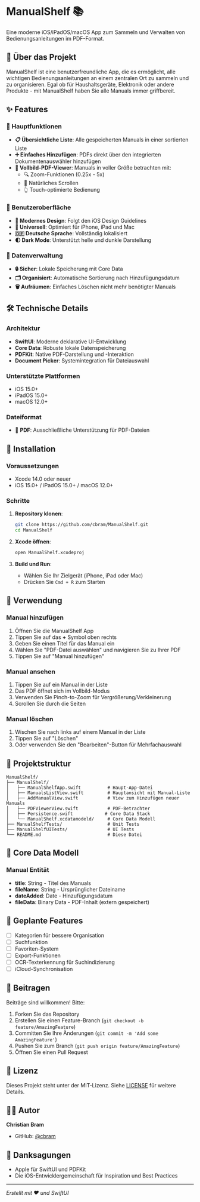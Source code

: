 # ManualShelf 📚

Eine moderne iOS/iPadOS/macOS App zum Sammeln und Verwalten von Bedienungsanleitungen im PDF-Format.

## 🎯 Über das Projekt

ManualShelf ist eine benutzerfreundliche App, die es ermöglicht, alle wichtigen Bedienungsanleitungen an einem zentralen Ort zu sammeln und zu organisieren. Egal ob für Haushaltsgeräte, Elektronik oder andere Produkte - mit ManualShelf haben Sie alle Manuals immer griffbereit.

## ✨ Features

### 📱 Hauptfunktionen
- **📋 Übersichtliche Liste**: Alle gespeicherten Manuals in einer sortierten Liste
- **➕ Einfaches Hinzufügen**: PDFs direkt über den integrierten Dokumentenauswähler hinzufügen
- **📖 Vollbild-PDF-Viewer**: Manuals in voller Größe betrachten mit:
  - 🔍 Zoom-Funktionen (0.25x - 5x)
  - 📜 Natürliches Scrollen
  - 👆 Touch-optimierte Bedienung

### 🎨 Benutzeroberfläche
- **🌟 Modernes Design**: Folgt den iOS Design Guidelines
- **📱 Universell**: Optimiert für iPhone, iPad und Mac
- **🇩🇪 Deutsche Sprache**: Vollständig lokalisiert
- **🌓 Dark Mode**: Unterstützt helle und dunkle Darstellung

### 💾 Datenverwaltung
- **🔒 Sicher**: Lokale Speicherung mit Core Data
- **🗂 Organisiert**: Automatische Sortierung nach Hinzufügungsdatum
- **🗑 Aufräumen**: Einfaches Löschen nicht mehr benötigter Manuals

## 🛠 Technische Details

### Architektur
- **SwiftUI**: Moderne deklarative UI-Entwicklung
- **Core Data**: Robuste lokale Datenspeicherung
- **PDFKit**: Native PDF-Darstellung und -Interaktion
- **Document Picker**: Systemintegration für Dateiauswahl

### Unterstützte Plattformen
- iOS 15.0+
- iPadOS 15.0+
- macOS 12.0+

### Dateiformat
- 📄 **PDF**: Ausschließliche Unterstützung für PDF-Dateien

## 🚀 Installation

### Voraussetzungen
- Xcode 14.0 oder neuer
- iOS 15.0+ / iPadOS 15.0+ / macOS 12.0+

### Schritte
1. **Repository klonen**:
   ```bash
   git clone https://github.com/cbram/ManualShelf.git
   cd ManualShelf
   ```

2. **Xcode öffnen**:
   ```bash
   open ManualShelf.xcodeproj
   ```

3. **Build und Run**:
   - Wählen Sie Ihr Zielgerät (iPhone, iPad oder Mac)
   - Drücken Sie `Cmd + R` zum Starten

## 📖 Verwendung

### Manual hinzufügen
1. Öffnen Sie die ManualShelf App
2. Tippen Sie auf das **+** Symbol oben rechts
3. Geben Sie einen Titel für das Manual ein
4. Wählen Sie "PDF-Datei auswählen" und navigieren Sie zu Ihrer PDF
5. Tippen Sie auf "Manual hinzufügen"

### Manual ansehen
1. Tippen Sie auf ein Manual in der Liste
2. Das PDF öffnet sich im Vollbild-Modus
3. Verwenden Sie Pinch-to-Zoom für Vergrößerung/Verkleinerung
4. Scrollen Sie durch die Seiten

### Manual löschen
1. Wischen Sie nach links auf einem Manual in der Liste
2. Tippen Sie auf "Löschen"
3. Oder verwenden Sie den "Bearbeiten"-Button für Mehrfachauswahl

## 📁 Projektstruktur

```
ManualShelf/
├── ManualShelf/
│   ├── ManualShelfApp.swift          # Haupt-App-Datei
│   ├── ManualsListView.swift         # Hauptansicht mit Manual-Liste
│   ├── AddManualView.swift           # View zum Hinzufügen neuer Manuals
│   ├── PDFViewerView.swift           # PDF-Betrachter
│   ├── Persistence.swift            # Core Data Stack
│   └── ManualShelf.xcdatamodeld/     # Core Data Modell
├── ManualShelfTests/                 # Unit Tests
├── ManualShelfUITests/               # UI Tests
└── README.md                         # Diese Datei
```

## 🎨 Core Data Modell

### Manual Entität
- **title**: String - Titel des Manuals
- **fileName**: String - Ursprünglicher Dateiname
- **dateAdded**: Date - Hinzufügungsdatum
- **fileData**: Binary Data - PDF-Inhalt (extern gespeichert)

## 🔮 Geplante Features

- [ ] Kategorien für bessere Organisation
- [ ] Suchfunktion
- [ ] Favoriten-System
- [ ] Export-Funktionen
- [ ] OCR-Texterkennung für Suchindizierung
- [ ] iCloud-Synchronisation

## 🤝 Beitragen

Beiträge sind willkommen! Bitte:

1. Forken Sie das Repository
2. Erstellen Sie einen Feature-Branch (`git checkout -b feature/AmazingFeature`)
3. Committen Sie Ihre Änderungen (`git commit -m 'Add some AmazingFeature'`)
4. Pushen Sie zum Branch (`git push origin feature/AmazingFeature`)
5. Öffnen Sie einen Pull Request

## 📄 Lizenz

Dieses Projekt steht unter der MIT-Lizenz. Siehe [LICENSE](LICENSE) für weitere Details.

## 👨‍💻 Autor

**Christian Bram**
- GitHub: [@cbram](https://github.com/cbram)

## 🙏 Danksagungen

- Apple für SwiftUI und PDFKit
- Die iOS-Entwicklergemeinschaft für Inspiration und Best Practices

---

*Erstellt mit ❤️ und SwiftUI* 